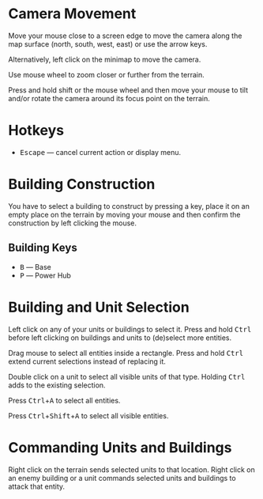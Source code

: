 # Camera Movement

Move your mouse close to a screen edge to move the camera along the map surface
(north, south, west, east) or use the arrow keys.

Alternatively, left click on the minimap to move the camera.

Use mouse wheel to zoom closer or further from the terrain.

Press and hold shift or the mouse wheel and then move your mouse to tilt and/or
rotate the camera around its focus point on the terrain.

# Hotkeys

* <kbd>Escape</kbd> — cancel current action or display menu.

# Building Construction

You have to select a building to construct by pressing a key, place it on an
empty place on the terrain by moving your mouse and then confirm the
construction by left clicking the mouse.

## Building Keys

* <kbd>B</kbd> — Base
* <kbd>P</kbd> — Power Hub

# Building and Unit Selection

Left click on any of your units or buildings to select it. Press and hold
<kbd>Ctrl</kbd> before left clicking on buildings and units to (de)select more
entities.

Drag mouse to select all entities inside a rectangle. Press and hold
<kbd>Ctrl</kbd> extend current selections instead of replacing it.

Double click on a unit to select all visible units of that type. Holding
<kbd>Ctrl</kbd> adds to the existing selection.

Press <kbd>Ctrl</kbd>+<kbd>A</kbd> to select all entities.

Press <kbd>Ctrl</kbd>+<kbd>Shift</kbd>+<kbd>A</kbd> to select all visible entities.

# Commanding Units and Buildings

Right click on the terrain sends selected units to that location. Right click
on an enemy building or a unit commands selected units and buildings to attack
that entity.
